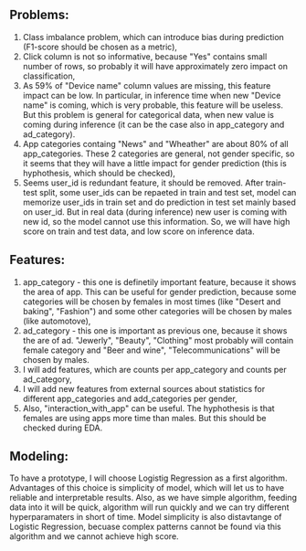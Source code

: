 ## Problems:
1. Class imbalance problem, which can introduce bias during prediction (F1-score should be chosen as a metric),
2. Click column is not so informative, because "Yes" contains small number of rows, so probably it will have approximately zero impact on classification,
3. As 59% of "Device name" column values are missing, this feature impact can be low. In particular, in inference time when new "Device name" is coming, which is very probable, this feature will be useless. But this problem is general for categorical data, when new value is coming during inference (it can be the case also in app_category and ad_category).
4. App categories containg "News" and "Wheather" are about 80% of all app_categories. These 2 categories are general, not gender specific, so it seems that they will have a little impact for gender prediction (this is hyphothesis, which should be checked),
5. Seems user_id is redundant feature, it should be removed. After train-test split, some user_ids can be repaeted in train and test set, model can memorize user_ids in train set and do prediction in test set mainly based on user_id. But in real data (during inference) new user is coming with new id, so the model cannot use this information. So, we will have high score on train and test data, and low score on inference data.

## Features:
1. app_category - this one is definetily important feature, because it shows the area of app. This can be useful for gender prediction, because some categories
will be chosen by females in most times (like "Desert and baking", "Fashion") and some other categories will be chosen by males (like automotove),
2. ad_category - this one is important as previous one, because it shows the are of ad. "Jewerly", "Beauty", "Clothing" most probably will contain female category and "Beer and wine", "Telecommunications" will be chosen by males.
3. I will add features, which are counts per app_category and counts per ad_category,
4. I will add new features from external sources about statistics for different app_categories and add_categories per gender,
5. Also, "interaction_with_app" can be useful. The hyphothesis is that females are using apps more time than males. But this should be checked during EDA.

## Modeling:
To have a prototype, I will choose Logistig Regression as a first algorithm. Advantages of this choice is simplicity of model, which will let us to have reliable and interpretable results. Also, as we have simple algorithm, feeding data into it will be quick, algorithm will run quickly and we can try different hyperparamaters in short of time. Model simplicity is also distavtange of Logistic Regression, becuase complex patterns cannot be found via this algorithm and we cannot achieve high score.